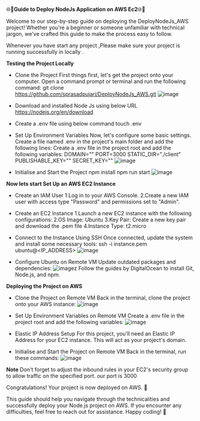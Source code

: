  
🌐🚀**Guide to Deploy NodeJs Application on AWS Ec2**🌐🚀

Welcome to our step-by-step guide on deploying the DeployNodeJs_AWS project! Whether you're a beginner or someone unfamiliar with technical jargon, we've crafted this guide to make the process easy to follow.

Whenever you have start any project ,Please make sure your project is running successfully in locally .

**Testing the Project Locally**
* Clone the Project
  First things first, let's get the project onto your computer. Open a command prompt or terminal and run the following command:
  git clone https://github.com/sprasadpujari/DeployNodeJs_AWS.git
  ![image](https://github.com/sprasadpujari/DeployNodeJs_AWS/assets/136614692/0e6d7bd6-354f-4cbf-bbe1-b2345b2e9940)

* Download and installed Node Js using below URL
  https://nodejs.org/en/download
  
* Create a .env file using below command
  touch .env
  
* Set Up Environment Variables
  Now, let's configure some basic settings. Create a file named .env in the project's main folder and add the following lines:
  Create a .env file in the project root and add the following variables:
  DOMAIN=""
  PORT=3000
  STATIC_DIR="./client"
  PUBLISHABLE_KEY=""
  SECRET_KEY=""
  ![image](https://github.com/sprasadpujari/DeployNodeJs_AWS/assets/136614692/85eeb29b-57b1-458e-9d5d-6caeec4d162c)

* Initialise and Start the Project
  npm install
  npm run start
  ![image](https://github.com/sprasadpujari/DeployNodeJs_AWS/assets/136614692/19aa1def-dcb5-4538-bc1b-30a9f8dfdcee)

**Now lets start Set Up an AWS EC2 Instance**
* Create an IAM User
  1.Log in to your AWS Console.
  2.Create a new IAM user with access type "Password" and permissions set to "Admin".
* Create an EC2 Instance
  1.Launch a new EC2 instance with the following configurations:
  2.OS Image: Ubuntu
  3.Key Pair: Create a new key pair and download the .pem file
  4.Instance Type: t2.micro

* Connect to the Instance Using SSH
  Once connected, update the system and install some necessary tools:
  ssh -i instance.pem ubuntu@<IP_ADDRESS>
  ![image](https://github.com/sprasadpujari/DeployNodeJs_AWS/assets/136614692/56cb2a59-e10c-4506-92c7-262b0b2e9d7e)

* Configure Ubuntu on Remote VM
  Update outdated packages and dependencies:
  ![image](https://github.com/sprasadpujari/DeployNodeJs_AWS/assets/136614692/af49d391-53ae-4e42-92a9-518fa32aa9e8)z
 Follow the guides by DigitalOcean to install Git, Node.js, and npm.


**Deploying the Project on AWS**
* Clone the Project on Remote VM
  Back in the terminal, clone the project onto your AWS instance:
  ![image](https://github.com/sprasadpujari/DeployNodeJs_AWS/assets/136614692/b680fe7e-350e-42a9-b657-151f57fcf0b8)

* Set Up Environment Variables on Remote VM
  Create a .env file in the project root and add the following variables:
  ![image](https://github.com/sprasadpujari/DeployNodeJs_AWS/assets/136614692/5fcdd68f-05e1-49e6-b01d-c4ff211f0bda)

* Elastic IP Address Setup
  For this project, you'll need an Elastic IP Address for your EC2 instance. This will act as your project's domain.

* Initialise and Start the Project on Remote VM
  Back in the terminal, run these commands:
  ![image](https://github.com/sprasadpujari/DeployNodeJs_AWS/assets/136614692/11cc7744-5264-4232-8a21-58d3b852644a)

 **Note**
  Don't forget to adjust the inbound rules in your EC2's security group to allow traffic on the specified port.
  our port is 3000

  Congratulations! Your project is now deployed on AWS. 🎉

  This guide should help you navigate through the technicalities and successfully deploy your Node.js project on AWS. If you encounter any difficulties, feel free to reach out for assistance. Happy coding! 🚀
  

  






  


